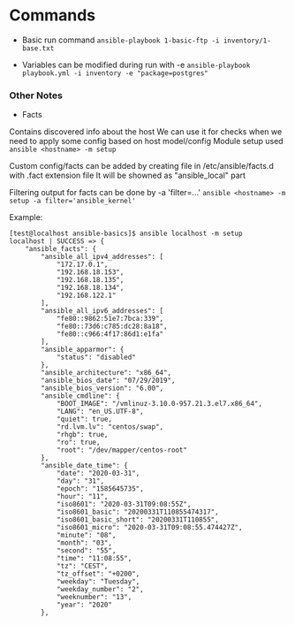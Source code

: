 # Commands

- Basic run command
```ansible-playbook 1-basic-ftp -i inventory/1-base.txt``` 

- Variables can be modified during run with -e
```ansible-playbook playbook.yml -i inventory -e "package=postgres"``` 


### Other Notes
- Facts

Contains discovered info about the host
We can use it for checks when we need to apply some config based on host model/config
Module setup used
```ansible <hostname> -m setup```

Custom config/facts can be added by creating file in /etc/ansible/facts.d with .fact extension file
It will be showned as "ansible_local" part

Filtering output for facts can be done by -a 'filter=...'
```ansible <hostname> -m setup -a filter='ansible_kernel'```

Example:
```
[test@localhost ansible-basics]$ ansible localhost -m setup
localhost | SUCCESS => {
    "ansible_facts": {
        "ansible_all_ipv4_addresses": [
            "172.17.0.1", 
            "192.168.18.153", 
            "192.168.18.135", 
            "192.168.18.134", 
            "192.168.122.1"
        ], 
        "ansible_all_ipv6_addresses": [
            "fe80::9862:51e7:7bca:339", 
            "fe80::73d6:c785:dc28:8a18", 
            "fe80::c966:4f17:86d1:e1fa"
        ], 
        "ansible_apparmor": {
            "status": "disabled"
        }, 
        "ansible_architecture": "x86_64", 
        "ansible_bios_date": "07/29/2019", 
        "ansible_bios_version": "6.00", 
        "ansible_cmdline": {
            "BOOT_IMAGE": "/vmlinuz-3.10.0-957.21.3.el7.x86_64", 
            "LANG": "en_US.UTF-8", 
            "quiet": true, 
            "rd.lvm.lv": "centos/swap", 
            "rhgb": true, 
            "ro": true, 
            "root": "/dev/mapper/centos-root"
        }, 
        "ansible_date_time": {
            "date": "2020-03-31", 
            "day": "31", 
            "epoch": "1585645735", 
            "hour": "11", 
            "iso8601": "2020-03-31T09:08:55Z", 
            "iso8601_basic": "20200331T110855474317", 
            "iso8601_basic_short": "20200331T110855", 
            "iso8601_micro": "2020-03-31T09:08:55.474427Z", 
            "minute": "08", 
            "month": "03", 
            "second": "55", 
            "time": "11:08:55", 
            "tz": "CEST", 
            "tz_offset": "+0200", 
            "weekday": "Tuesday", 
            "weekday_number": "2", 
            "weeknumber": "13", 
            "year": "2020"
        }, 
```
